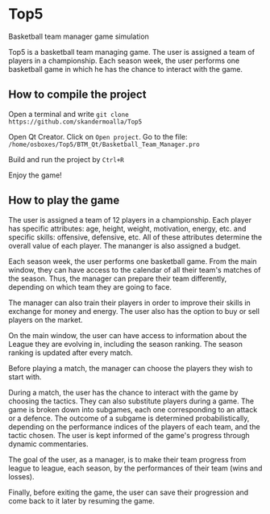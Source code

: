 # Top5
Basketball team manager game simulation

Top5 is a basketball team managing game. The user is assigned a team of players in a championship. 
Each season week, the user performs one basketball game in which he has the chance to interact with the game.

## How to compile the project
Open a terminal and write
`git clone https://github.com/skandermoalla/Top5`

Open Qt Creator.
Click on `Open project`.
Go to the file: `/home/osboxes/Top5/BTM_Qt/Basketball_Team_Manager.pro`

Build and run the project by `Ctrl+R`

Enjoy the game!
## How to play the game

The user is assigned a team of 12 players in a championship. Each player has specific attributes: age, height, weight, motivation, energy, etc. and specific skills: offensive, defensive, etc. All of these attributes determine the overall value of each player. The mananger is also assigned a budget.

Each season week, the user performs one basketball game. From the main window, they can have access to the calendar of all their team's matches of the season. Thus, the manager can prepare their team differently, depending on which team they are going to face.

The manager can also train their players in order to improve their skills in exchange for money and energy. 
The user also has the option to buy or sell players on the market. 

On the main window, the user can have access to information about the League they are evolving in, including the season ranking. The season ranking is updated after every match. 

Before playing a match, the manager can choose the players they wish to start with. 

During a match, the user has the chance to interact with the game by choosing the tactics. They can also substitute players during a game. The game is broken down into subgames, each one corresponding to an attack or a defence. The outcome of a subgame is determined probabilistically, depending on the performance indices of the players of each team, and the tactic chosen. The user is kept informed of the game's progress through dynamic commentaries.  

The goal of the user, as a manager, is to make their team progress from league to league, each season, by the performances of their team (wins and losses). 

Finally, before exiting the game, the user can save their progression and come back to it later by resuming the game. 

